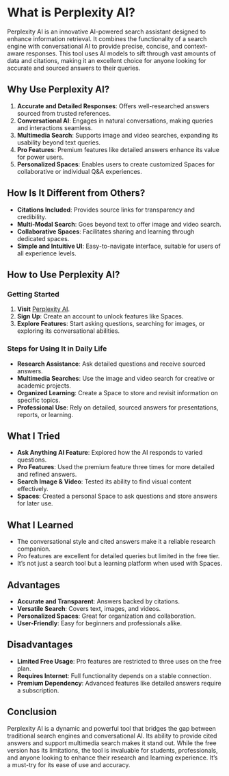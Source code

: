 # What is Perplexity AI?

Perplexity AI is an innovative AI-powered search assistant designed to enhance information retrieval. It combines the functionality of a search engine with conversational AI to provide precise, concise, and context-aware responses. This tool uses AI models to sift through vast amounts of data and citations, making it an excellent choice for anyone looking for accurate and sourced answers to their queries.



## Why Use Perplexity AI?

1. **Accurate and Detailed Responses**: Offers well-researched answers sourced from trusted references.
2. **Conversational AI**: Engages in natural conversations, making queries and interactions seamless.
3. **Multimedia Search**: Supports image and video searches, expanding its usability beyond text queries.
4. **Pro Features**: Premium features like detailed answers enhance its value for power users.
5. **Personalized Spaces**: Enables users to create customized Spaces for collaborative or individual Q&A experiences.



## How Is It Different from Others?

- **Citations Included**: Provides source links for transparency and credibility.
- **Multi-Modal Search**: Goes beyond text to offer image and video search.
- **Collaborative Spaces**: Facilitates sharing and learning through dedicated spaces.
- **Simple and Intuitive UI**: Easy-to-navigate interface, suitable for users of all experience levels.



## How to Use Perplexity AI?

### Getting Started

1. **Visit** [Perplexity AI](https://www.perplexity.ai).
2. **Sign Up**: Create an account to unlock features like Spaces.
3. **Explore Features**: Start asking questions, searching for images, or exploring its conversational abilities.

### Steps for Using It in Daily Life

- **Research Assistance**: Ask detailed questions and receive sourced answers.
- **Multimedia Searches**: Use the image and video search for creative or academic projects.
- **Organized Learning**: Create a Space to store and revisit information on specific topics.
- **Professional Use**: Rely on detailed, sourced answers for presentations, reports, or learning.



## What I Tried

- **Ask Anything AI Feature**: Explored how the AI responds to varied questions.
- **Pro Features**: Used the premium feature three times for more detailed and refined answers.
- **Search Image & Video**: Tested its ability to find visual content effectively.
- **Spaces**: Created a personal Space to ask questions and store answers for later use.



## What I Learned

- The conversational style and cited answers make it a reliable research companion.
- Pro features are excellent for detailed queries but limited in the free tier.
- It’s not just a search tool but a learning platform when used with Spaces.



## Advantages

- **Accurate and Transparent**: Answers backed by citations.
- **Versatile Search**: Covers text, images, and videos.
- **Personalized Spaces**: Great for organization and collaboration.
- **User-Friendly**: Easy for beginners and professionals alike.



## Disadvantages

- **Limited Free Usage**: Pro features are restricted to three uses on the free plan.
- **Requires Internet**: Full functionality depends on a stable connection.
- **Premium Dependency**: Advanced features like detailed answers require a subscription.



## Conclusion

Perplexity AI is a dynamic and powerful tool that bridges the gap between traditional search engines and conversational AI. Its ability to provide cited answers and support multimedia search makes it stand out. While the free version has its limitations, the tool is invaluable for students, professionals, and anyone looking to enhance their research and learning experience. It’s a must-try for its ease of use and accuracy.